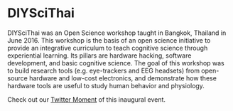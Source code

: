 # DIYSciThai
DIYSciThai was an Open Science workshop taught in Bangkok, Thailand in June 2016. This workshop is the basis of an open science initiative to provide an integrative curriculum to teach cognitive science through experiential learning. Its pillars are hardware hacking, software development, and basic cognitive science. The goal of this workshop was to build research tools (e.g. eye-trackers and EEG headsets) from open-source hardware and low-cost electronics, and demonstrate how these hardware tools are useful to study human behavior and physiology.

Check out our [Twitter Moment](https://twitter.com/i/moments/1291094464673374208) of this inaugural event.
